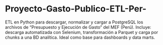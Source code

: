 # Proyecto-Gasto-Publico-ETL-Per-
ETL en Python para descargar, normalizar y cargar a PostgreSQL los archivos de “Presupuesto y Ejecución de Gasto” del MEF (Perú).  Incluye: descarga automatizada con Selenium, transformación a Parquet y carga por chunks a una BD analítica. Ideal como base para dashboards y data marts.
